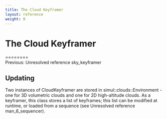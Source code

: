 ```yaml
---
title: The Cloud Keyframer
layout: reference
weight: 0
---
```

The Cloud Keyframer
===

========<br>Previous: Unresolved reference sky_keyframer

Updating
--------
Two instances of CloudKeyframer are stored in simul::clouds::Environment - one for 3D volumetric clouds and one for 2D high-altitude clouds.
As a keyframer, this class stores a list of keyframes; this list can be modified at runtime, or loaded from a sequence (see Unresolved reference man_6_sequencer).


